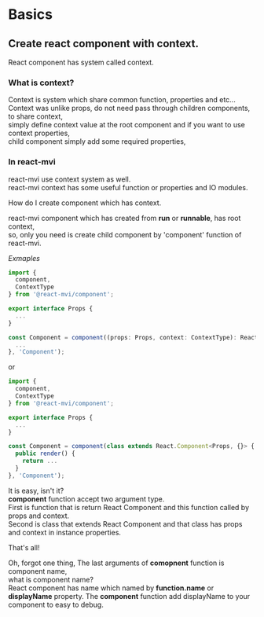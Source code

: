 # Basics

## Create react component with context.

React component has system called context.

### What is context?

Context is system which share common function, properties and etc...  
Context was unlike props, do not need pass through children components, to share context,  
simply define context value at the root component and if you want to use context properties,  
child component simply add some required properties,

### In react-mvi

react-mvi use context system as well.  
react-mvi context has some useful function or properties and IO modules.  

How do I create component which has context.

react-mvi component which has created from __run__ or __runnable__, has root context,  
so, only you need is create child component by 'component' function of react-mvi.

*Exmaples*

```typescript
import {
  component,
  ContextType
} from '@react-mvi/component';

export interface Props {
  ...
}

const Component = component((props: Props, context: ContextType): React.Component<T, {}> => {
  ...
}, 'Component');
```

or


```typescript
import {
  component,
  ContextType
} from '@react-mvi/component';

export interface Props {
  ...
}

const Component = component(class extends React.Component<Props, {}> {
  public render() {
    return ...
  }
}, 'Component');
```

It is easy, isn't it?  
__component__ function accept two argument type.  
First is function that is return React Component and this function called by props and context.  
Second is class that extends React Component and that class has props and context in instance properties.  

That's all!  

Oh, forgot one thing,
The last arguments of __comopnent__ function is component name,  
what is component name?  
React component has name which named by __function.name__ or __displayName__ property.
The __component__ function add displayName to your component to easy to debug.
